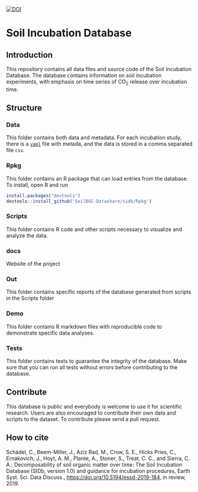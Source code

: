 [![DOI](https://zenodo.org/badge/64746862.svg)](https://zenodo.org/badge/latestdoi/64746862)

# Soil Incubation Database

## Introduction
This repository contains all data files and source code of the Soil Incubation Database.
The database contains information on soil incubation experiments, with emphasis on time series
of CO<sub>2</sub> release over incubation time.

## Structure

### Data
This folder contains both data and metadata. For each incubation study, there is a [`yaml`](http://yaml.org/) file with metada, and the data is stored in a comma separated file `csv`.

### Rpkg
This folder contains an R package that can load entries from the database. To install, open R and run

```R
install.packages("devtools")
devtools::install_github('SoilBGC-Datashare/sidb/Rpkg')
```

### Scripts
This folder contains R code and other scripts necessary to visualize and analyze the data.

### docs
Website of the project

### Out
This folder contains specific reports of the database generated from scripts in the Scripts folder

### Demo
This folder contains R markdown files with reproducible code to demonstrate specific data analyses.

### Tests
This folder contains tests to guarantee the integrity of the database. Make sure that you can run all tests without errors before contributing to the database.

## Contribute
This database is public and everybody is welcome to use it for scientific research. Users are also
encouraged to contribute their own data and scripts to the dataset. To contribute please send a pull request.

## How to cite 
Schädel, C., Beem-Miller, J., Aziz Rad, M., Crow, S. E., Hicks Pries, C., Ernakovich, J., Hoyt, A. M., Plante, A., Stoner, S., Treat, C. C., and Sierra, C. A.: Decomposability of soil organic matter over time: The Soil Incubation Database (SIDb, version 1.0) and guidance for incubation procedures, Earth Syst. Sci. Data Discuss., https://doi.org/10.5194/essd-2019-184, in review, 2019. 

